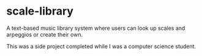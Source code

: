 # scale-library
A text-based music library system where users can look up scales and arpeggios or create their own.

This was a side project completed while I was a computer science student.
